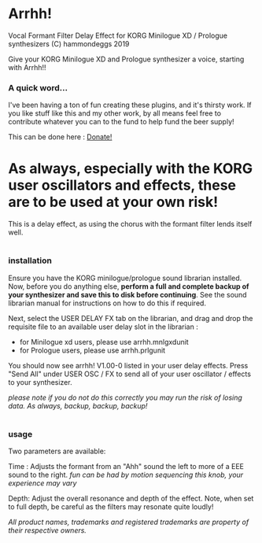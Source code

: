 # Arrhh!

Vocal Formant Filter Delay Effect for KORG Minilogue XD / Prologue synthesizers
(C) hammondeggs 2019

Give your KORG Minilogue XD and Prologue synthesizer a voice, starting with Arrhh!!


### A quick word...
I've been having a ton of fun creating these plugins, and it's thirsty work. If you like stuff like this and my other work, by all means feel free to contribute whatever you can to the fund to help fund the beer supply!

This can be done here :  [Donate!](https://www.paypal.com/cgi-bin/webscr?cmd=_s-xclick&hosted_button_id=MSTCVLXMG7Z5J&source=url)


# As always, especially with the KORG user oscillators and effects, these are to be used at your own risk!


This is a delay effect, as using the chorus with the formant filter lends itself well.

#
### installation

Ensure you have the KORG minilogue/prologue sound librarian installed. Now, before you do anything else, **perform a full and complete backup of your synthesizer and save this to disk before continuing**. See the sound librarian manual for instructions on how to do this if required.

Next, select the USER DELAY FX tab on the librarian, and drag and drop the requisite file to an available user delay slot in the librarian :
 - for Minilogue xd users, please use arrhh.mnlgxdunit
 - for Prologue users, please use arrhh.prlgunit

You should now see arrhh! V1.00-0 listed in your user delay effects. Press "Send All" under USER OSC / FX to send all of your user oscillator / effects to your synthesizer.

*please note if you do not do this correctly you may run the risk of losing data. As always, backup, backup, backup!*

#
### usage

Two parameters are available:

Time : Adjusts the formant from an "Ahh" sound the left to more of a EEE sound to the right. *fun can be had by motion sequencing this knob, your experience may vary*

Depth: Adjust the overall resonance and depth of the effect. Note, when set to full depth, be careful as the filters may resonate quite loudly!


 *All product names, trademarks and registered trademarks are property of their respective owners.*
